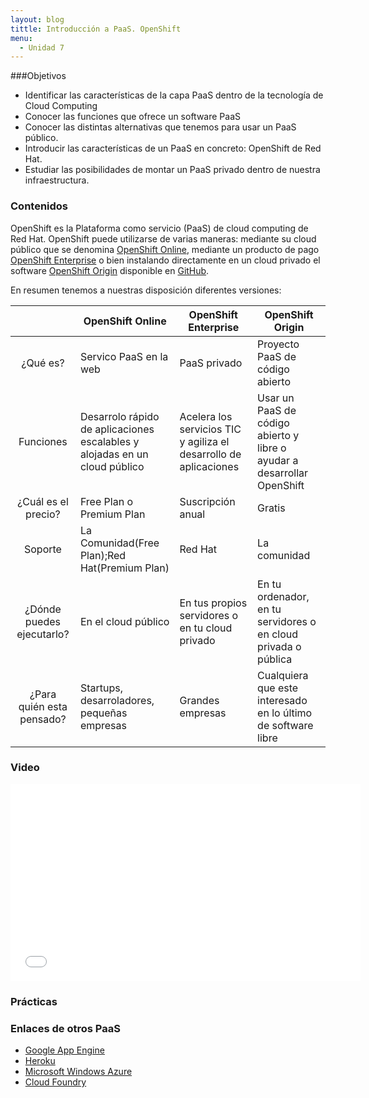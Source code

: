 ```yaml
---
layout: blog
tittle: Introducción a PaaS. OpenShift
menu:
  - Unidad 7
---
```


###Objetivos

* Identificar las características de la capa PaaS dentro de la tecnología de Cloud Computing
* Conocer las funciones que ofrece un software PaaS
* Conocer las distintas alternativas que tenemos para usar un PaaS público.
* Introducir las características de un PaaS en concreto: OpenShift de Red Hat.
* Estudiar las posibilidades de montar un PaaS privado dentro de nuestra infraestructura.

### Contenidos

OpenShift es la Plataforma como servicio (PaaS) de cloud computing de Red Hat. OpenShift puede utilizarse de varias maneras: mediante su cloud público que se denomina [OpenShift Online](https://www.openshift.com/), mediante un producto de pago [OpenShift Enterprise](https://www.openshift.com/products/enterprise) o bien instalando directamente en un cloud privado el software [OpenShift Origin](http://openshift.github.io/) disponible en [GitHub](https://github.com/openshift).

En resumen tenemos a nuestras disposición diferentes versiones:

|     |OpenShift Online|OpenShift Enterprise|OpenShift Origin|
|:---:|----------------|--------------------|----------------|
|¿Qué es?|Servico PaaS en la web|PaaS privado|Proyecto PaaS de código abierto|
|Funciones|Desarrolo rápido de aplicaciones escalables y alojadas en un cloud público|Acelera los servicios TIC y agiliza el desarrollo de aplicaciones|Usar un PaaS de código abierto y libre o ayudar a desarrollar OpenShift|
|¿Cuál es el precio?|Free Plan o Premium Plan|Suscripción anual|Gratis|
|Soporte|La Comunidad(Free Plan);Red Hat(Premium Plan)|Red Hat|La comunidad|
|¿Dónde puedes ejecutarlo?|En el cloud público|	En tus propios servidores o en tu cloud privado|En tu ordenador, en tu servidores o en cloud privada o pública|
|¿Para quién esta pensado?|Startups, desarroladores, pequeñas empresas|Grandes empresas|Cualquiera que este interesado en lo último de software libre|

### Video

<iframe width="560" height="315" src="//www.youtube.com/embed/rbFIHgHDRgo" frameborder="0" allowfullscreen></iframe>

### Prácticas

### Enlaces de otros PaaS

* [Google App Engine](https://developers.google.com/appengine/)
* [Heroku](http://www.heroku.com/)
* [Microsoft Windows Azure](http://www.windowsazure.com/)
* [Cloud Foundry](http://cloudfoundry.org/index.html)

